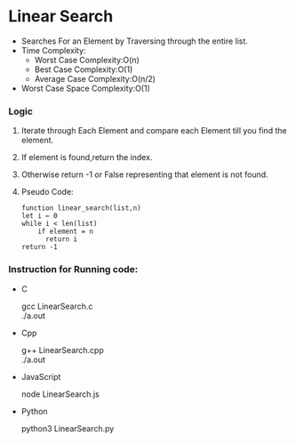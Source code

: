 # Linear Search

 - Searches For an Element by Traversing through the entire list.
 - Time Complexity:
	 - Worst Case Complexity:O(n)
	 - Best Case Complexity:O(1)
	 - Average Case Complexity:O(n/2)
- Worst Case Space Complexity:O(1)

### Logic

 1. Iterate through Each Element and compare each Element till you find the element. 
 2. If element is found,return the index.
 3. Otherwise return -1 or False representing that element is not found. 
 4. Pseudo Code:	

	    function linear_search(list,n)
        let i ← 0
        while i < len(list)
            if element = n 
              return i
        return -1
	
###  Instruction for Running code:
 - C

     gcc LinearSearch.c <br>
     ./a.out

 - Cpp
   

     g++ LinearSearch.cpp<br>
     ./a.out

- JavaScript
	

    node LinearSearch.js

- Python

    python3 LinearSearch\.py
